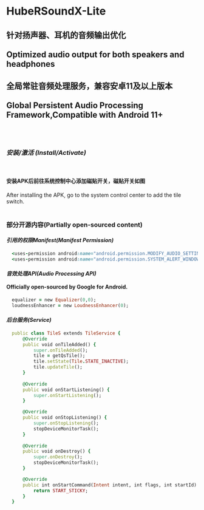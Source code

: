 # HubeRSoundX-Lite
## 针对扬声器、耳机的音频输出优化<br><br>Optimized audio output for both speakers and headphones
## 全局常驻音频处理服务，兼容安卓11及以上版本<br><br>Global Persistent Audio Processing Framework,Compatible with Android 11+
<br>
<br>

### _安装/激活 (Install/Activate)_
<br>

#### 安装APK后前往系统控制中心添加磁贴开关，磁贴开关如图
After installing the APK, go to the system control center to add the tile switch.
<br>
<br>

### 部分开源内容(Partially open-sourced content)

#### _引用的权限Manifest(Manifest Permission)_

```ruby
  <uses-permission android:name="android.permission.MODIFY_AUDIO_SETTINGS" />
  <uses-permission android:name="android.permission.SYSTEM_ALERT_WINDOW" />
```

#### _音效处理API(Audio Processing API)_<br><br>Officially open-sourced by Google for Android.

```ruby
  equalizer = new Equalizer(0,0);
  loudnessEnhancer = new LoudnessEnhancer(0);
```

#### _后台服务(Service)_

```ruby
  public class TileS extends TileService {
      @Override
      public void onTileAdded() {
          super.onTileAdded();
          tile = getQsTile();
          tile.setState(Tile.STATE_INACTIVE);
          tile.updateTile();
      }
  
      @Override
      public void onStartListening() {
          super.onStartListening();
      }

      @Override
      public void onStopListening() {
          super.onStopListening();
          stopDeviceMonitorTask();
      }
  
      @Override
      public void onDestroy() {
          super.onDestroy();
          stopDeviceMonitorTask();
      }

      @Override
      public int onStartCommand(Intent intent, int flags, int startId) {
          return START_STICKY;
      }
  }
```
